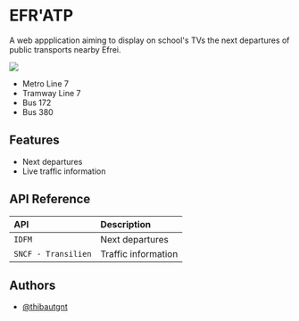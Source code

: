 
# EFR'ATP


A web appplication aiming to display on school's TVs the next departures of public transports nearby Efrei.

<img style="max-width : 30%" src="https://media.discordapp.net/attachments/701081732706992228/1037333588099743784/unknown.png?width=1318&height=741">

- Metro Line 7
- Tramway Line 7
- Bus 172
- Bus 380

## Features

- Next departures
- Live traffic information



## API Reference


| API       | Description                       |
| :-------- | :-------------------------------- |
| `IDFM`      | Next departures |
| `SNCF - Transilien`      | Traffic information |

## Authors

- [@thibautgnt](https://github.com/thibautgnt/)

